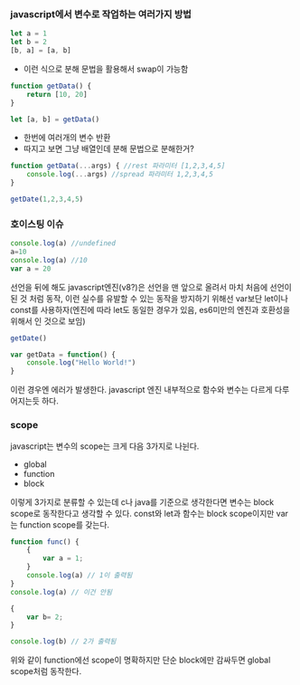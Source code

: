 ### javascript에서 변수로 작업하는 여러가지 방법

```javascript
let a = 1
let b = 2
[b, a] = [a, b]
```
- 이런 식으로 분해 문법을 활용해서 swap이 가능함

```javascript
function getData() {
    return [10, 20]
}

let [a, b] = getData()
```
- 한번에 여러개의 변수 반환
- 따지고 보면 그냥 배열인데 분해 문법으로 분해한거?


```javascript
function getData(...args) { //rest 파라미터 [1,2,3,4,5]
    console.log(...args) //spread 파라미터 1,2,3,4,5
}

getDate(1,2,3,4,5)
```

### 호이스팅 이슈
```javascript
console.log(a) //undefined
a=10
console.log(a) //10
var a = 20
```

선언을 뒤에 해도 javascript엔진(v8?)은 선언을 맨 앞으로 올려서 마치 처음에 선언이 된 것 처럼 동작, 이런 실수를 유발할 수 있는 동작을 방지하기 위해선 var보단 let이나 const를 사용하자(엔진에 따라 let도 동일한 경우가 있음, es6미만의 엔진과 호환성을 위해서 인 것으로 보임)


```javascript
getDate()

var getData = function() {
    console.log("Hello World!")
}
```

이런 경우엔 에러가 발생한다. javascript 엔진 내부적으로 함수와 변수는 다르게 다루어지는듯 하다.

### scope

javascript는 변수의 scope는 크게 다음 3가지로 나뉜다.
- global
- function
- block

이렇게 3가지로 분류할 수 있는데 c나 java를 기준으로 생각한다면 변수는 block scope로 동작한다고 생각할 수 있다. const와 let과 함수는 block scope이지만 var는 function scope를 갖는다.

```javascript
function func() {
    {
        var a = 1;
    }
    console.log(a) // 1이 출력됨
}
console.log(a) // 이건 안됨

{
    var b= 2;
}

console.log(b) // 2가 출력됨
```

위와 같이 function에선 scope이 명확하지만 단순 block에만 감싸두면 global scope처럼 동작한다.
